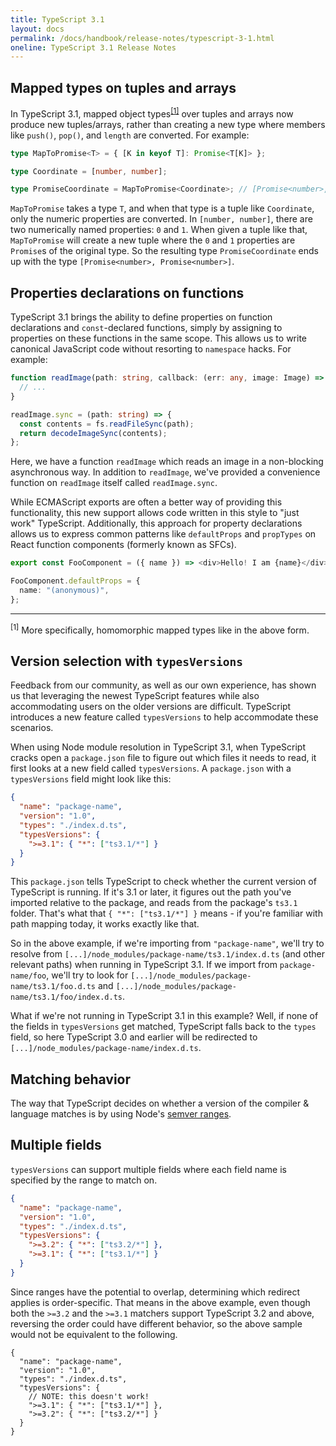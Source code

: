```yaml
---
title: TypeScript 3.1
layout: docs
permalink: /docs/handbook/release-notes/typescript-3-1.html
oneline: TypeScript 3.1 Release Notes
---
```


## Mapped types on tuples and arrays

In TypeScript 3.1, mapped object types<sup>[[1]](#ts-3-1-only-homomorphic)</sup> over tuples and arrays now produce new tuples/arrays, rather than creating a new type where members like `push()`, `pop()`, and `length` are converted.
For example:

```ts
type MapToPromise<T> = { [K in keyof T]: Promise<T[K]> };

type Coordinate = [number, number];

type PromiseCoordinate = MapToPromise<Coordinate>; // [Promise<number>, Promise<number>]
```

`MapToPromise` takes a type `T`, and when that type is a tuple like `Coordinate`, only the numeric properties are converted.
In `[number, number]`, there are two numerically named properties: `0` and `1`.
When given a tuple like that, `MapToPromise` will create a new tuple where the `0` and `1` properties are `Promise`s of the original type.
So the resulting type `PromiseCoordinate` ends up with the type `[Promise<number>, Promise<number>]`.

## Properties declarations on functions

TypeScript 3.1 brings the ability to define properties on function declarations and `const`-declared functions, simply by assigning to properties on these functions in the same scope.
This allows us to write canonical JavaScript code without resorting to `namespace` hacks.
For example:

```ts
function readImage(path: string, callback: (err: any, image: Image) => void) {
  // ...
}

readImage.sync = (path: string) => {
  const contents = fs.readFileSync(path);
  return decodeImageSync(contents);
};
```

Here, we have a function `readImage` which reads an image in a non-blocking asynchronous way.
In addition to `readImage`, we've provided a convenience function on `readImage` itself called `readImage.sync`.

While ECMAScript exports are often a better way of providing this functionality, this new support allows code written in this style to "just work" TypeScript.
Additionally, this approach for property declarations allows us to express common patterns like `defaultProps` and `propTypes` on React function components (formerly known as SFCs).

```ts
export const FooComponent = ({ name }) => <div>Hello! I am {name}</div>;

FooComponent.defaultProps = {
  name: "(anonymous)",
};
```

<!--
fs.readFile(path, (err, data) => {
        if (err) callback(err, undefined);
        else decodeImage(data, (err, image) => {
            if (err) callback(err, undefined);
            else callback(undefined, image);
        });
    });
-->

---

<sup id="ts-3-1-only-homomorphic">[1]</sup> More specifically, homomorphic mapped types like in the above form.

## Version selection with `typesVersions`

Feedback from our community, as well as our own experience, has shown us that leveraging the newest TypeScript features while also accommodating users on the older versions are difficult.
TypeScript introduces a new feature called `typesVersions` to help accommodate these scenarios.

When using Node module resolution in TypeScript 3.1, when TypeScript cracks open a `package.json` file to figure out which files it needs to read, it first looks at a new field called `typesVersions`.
A `package.json` with a `typesVersions` field might look like this:

```json
{
  "name": "package-name",
  "version": "1.0",
  "types": "./index.d.ts",
  "typesVersions": {
    ">=3.1": { "*": ["ts3.1/*"] }
  }
}
```

This `package.json` tells TypeScript to check whether the current version of TypeScript is running.
If it's 3.1 or later, it figures out the path you've imported relative to the package, and reads from the package's `ts3.1` folder.
That's what that `{ "*": ["ts3.1/*"] }` means - if you're familiar with path mapping today, it works exactly like that.

So in the above example, if we're importing from `"package-name"`, we'll try to resolve from `[...]/node_modules/package-name/ts3.1/index.d.ts` (and other relevant paths) when running in TypeScript 3.1.
If we import from `package-name/foo`, we'll try to look for `[...]/node_modules/package-name/ts3.1/foo.d.ts` and `[...]/node_modules/package-name/ts3.1/foo/index.d.ts`.

What if we're not running in TypeScript 3.1 in this example?
Well, if none of the fields in `typesVersions` get matched, TypeScript falls back to the `types` field, so here TypeScript 3.0 and earlier will be redirected to `[...]/node_modules/package-name/index.d.ts`.

## Matching behavior

The way that TypeScript decides on whether a version of the compiler & language matches is by using Node's [semver ranges](https://github.com/npm/node-semver#ranges).

## Multiple fields

`typesVersions` can support multiple fields where each field name is specified by the range to match on.

```json  twoslash
{
  "name": "package-name",
  "version": "1.0",
  "types": "./index.d.ts",
  "typesVersions": {
    ">=3.2": { "*": ["ts3.2/*"] },
    ">=3.1": { "*": ["ts3.1/*"] }
  }
}
```

Since ranges have the potential to overlap, determining which redirect applies is order-specific.
That means in the above example, even though both the `>=3.2` and the `>=3.1` matchers support TypeScript 3.2 and above, reversing the order could have different behavior, so the above sample would not be equivalent to the following.

```jsonc  twoslash
{
  "name": "package-name",
  "version": "1.0",
  "types": "./index.d.ts",
  "typesVersions": {
    // NOTE: this doesn't work!
    ">=3.1": { "*": ["ts3.1/*"] },
    ">=3.2": { "*": ["ts3.2/*"] }
  }
}
```
